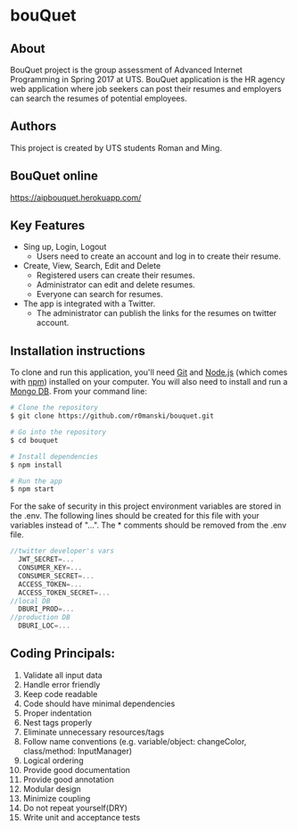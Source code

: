 # bouQuet

## About

BouQuet project is the group assessment of Advanced Internet Programming in Spring 2017 at UTS. BouQuet application is the HR agency web application where job seekers can post their resumes and employers can search the resumes of potential employees.


## Authors

This project is created by UTS students Roman and Ming.

## BouQuet online

https://aipbouquet.herokuapp.com/

## Key Features

* Sing up, Login, Logout
  - Users need to create an account and log in to create their resume.
* Create, View, Search, Edit and Delete 
  - Registered users can create their resumes.
  - Administrator can edit and delete resumes.
  - Everyone can search for resumes.
* The app is integrated with a Twitter.
  - The administrator can publish the links for the resumes on twitter account.

## Installation instructions

To clone and run this application, you'll need [Git](https://git-scm.com) and [Node.js](https://nodejs.org/en/download/) (which comes with [npm](http://npmjs.com)) installed on your computer. You will also need to install and run a [Mongo DB](https://www.mongodb.com/download-center). From your command line:

```bash
# Clone the repository
$ git clone https://github.com/r0manski/bouquet.git

# Go into the repository
$ cd bouquet

# Install dependencies
$ npm install

# Run the app
$ npm start
```
For the sake of security in this project environment variables are stored in the .env. The following lines should be created for this file with your variables instead of "...". The * comments should be removed from the .env file.

```js
//twitter developer's vars
  JWT_SECRET=...
  CONSUMER_KEY=...
  CONSUMER_SECRET=...
  ACCESS_TOKEN=...
  ACCESS_TOKEN_SECRET=...
//local DB
  DBURI_PROD=...
//production DB
  DBURI_LOC=...
```

## Coding Principals:

1.	Validate all input data
2.	Handle error friendly
3.	Keep code readable
4.	Code should have minimal dependencies
5.	Proper indentation
6.	Nest tags properly
7.	Eliminate unnecessary resources/tags
8.	Follow name conventions (e.g. variable/object: changeColor, class/method: InputManager)
9.	Logical ordering
10.	Provide good documentation
11.	Provide good annotation
12.	Modular design
13.	Minimize coupling
14.	Do not repeat yourself(DRY)
15. Write unit and acceptance tests

